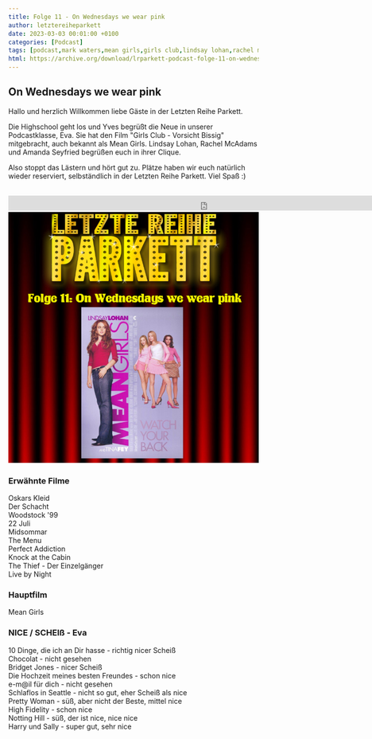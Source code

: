 ```yaml
---
title: Folge 11 - On Wednesdays we wear pink
author: letztereiheparkett
date: 2023-03-03 00:01:00 +0100
categories: [Podcast]
tags: [podcast,mark waters,mean girls,girls club,lindsay lohan,rachel mcadams,amanda seyfried]
html: https://archive.org/download/lrparkett-podcast-folge-11-on-wednesdays-we-wear-pink/LRParkett%20Podcast%20Folge%2011%20-%20On%20Wednesdays%20we%20wear%20pink.mp3
---
```


## On Wednesdays we wear pink
Hallo und herzlich Willkommen liebe Gäste in der Letzten Reihe Parkett.

Die Highschool geht los und Yves begrüßt die Neue in unserer Podcastklasse, Eva. Sie hat den Film "Girls Club - Vorsicht Bissig" mitgebracht, auch bekannt als Mean Girls. Lindsay Lohan, Rachel McAdams und Amanda Seyfried begrüßen euch in ihrer Clique.

Also stoppt das Lästern und hört gut zu.
Plätze haben wir euch natürlich wieder reserviert, selbständlich in der Letzten Reihe Parkett. Viel Spaß :)
<br>
<br>

<iframe src="https://archive.org/download/lrparkett-podcast-folge-11-on-wednesdays-we-wear-pink/LRParkett%20Podcast%20Folge%2011%20-%20On%20Wednesdays%20we%20wear%20pink.mp3" width="800" height="30" frameborder="0" webkitallowfullscreen="true" mozallowfullscreen="true" allowfullscreen></iframe>


<img src="/assets/img/postings/posting011.png" alt="Podcast Cover">

### Erwähnte Filme

Oskars Kleid <br>
Der Schacht <br>
Woodstock '99 <br>
22 Juli <br>
Midsommar <br>
The Menu <br>
Perfect Addiction <br>
Knock at the Cabin <br>
The Thief - Der Einzelgänger <br>
Live by Night <br>

### Hauptfilm

Mean Girls <br>

### NICE / SCHEIß - Eva

10 Dinge, die ich an Dir hasse - richtig nicer Scheiß <br>
Chocolat - nicht gesehen <br>
Bridget Jones - nicer Scheiß <br>
Die Hochzeit meines besten Freundes - schon nice <br>
e-m@il für dich - nicht gesehen <br>
Schlaflos in Seattle - nicht so gut, eher Scheiß als nice <br>
Pretty Woman - süß, aber nicht der Beste, mittel nice <br>
High Fidelity - schon nice <br>
Notting Hill - süß, der ist nice, nice nice <br>
Harry und Sally - super gut, sehr nice
